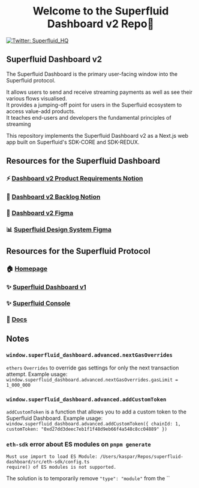 <h1 align="center">Welcome to the Superfluid Dashboard v2 Repo👋</h1>

<p>
  <a href="https://twitter.com/Superfluid_HQ/status/" target="_blank">
    <img alt="Twitter: Superfluid_HQ" src="https://img.shields.io/twitter/follow/Superfluid_HQ.svg?style=social" />
  </a>
</p>

## Superfluid Dashboard v2

The Superfluid Dashboard is the primary user-facing window into the Superfluid protocol.

It allows users to send and receive streaming payments as well as see their various flows visualised. </br>
It provides a jumping-off point for users in the Superfluid ecosystem to access value-add products. </br>
It teaches end-users and developers the fundamental principles of streaming 

This repository implements the Superfluid Dashboard v2 as a Next.js web app built on Superfluid's SDK-CORE and SDK-REDUX. 

## Resources for the Superfluid Dashboard

### ⚡ [Dashboard v2 Product Requirements Notion](https://www.notion.so/superfluidhq/Superfluid-Dashboard-98caed8aab04448aaa6d22a8be0aadbb)

### 📃 [Dashboard v2 Backlog Notion](https://www.notion.so/superfluidhq/4c888d49859043f6b9a5712007d5007b?v=62de36cb74c044258b8b0edc8d96a481)

### 📲 [Dashboard v2 Figma](https://www.figma.com/file/FzYRC5kTtAW8HYhhvIUIsQ/User-Dashboard-v2)

### 📊 [Superfluid Design System Figma](https://www.figma.com/file/jjsALikq4lj8gHI8p9xAFy/Design-System-v2---MUI)


## Resources for the Superfluid Protocol

### 🏠 [Homepage](https://superfluid.finance)

### ✨ [Superfluid Dashboard v1](https://app.superfluid.finance/)

### ✨ [Superfluid Console](https://console.superfluid.finance/)

### 📖 [Docs](https://docs.superfluid.finance)

## Notes

### `window.superfluid_dashboard.advanced.nextGasOverrides`

`ethers` `Overrides` to override gas settings for only the next transaction attempt. Example usage: `window.superfluid_dashboard.advanced.nextGasOverrides.gasLimit = 1_000_000`

### `window.superfluid_dashboard.advanced.addCustomToken`

`addCustomToken` is a function that allows you to add a custom token to the Superfluid Dashboard. Example usage: `window.superfluid_dashboard.advanced.addCustomToken({ chainId: 1, customToken: "0xd27dd3deec7eb1f1f48d9eb66f4a548c8cc04889" })`

### `eth-sdk` error about ES modules on `pnpm generate`

```
Must use import to load ES Module: /Users/kaspar/Repos/superfluid-dashboard/src/eth-sdk/config.ts
require() of ES modules is not supported.
```

The solution is to temporarily remove `"type": "module"` from the ``